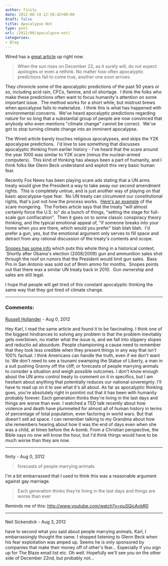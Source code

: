```yaml
---
author: finity
date: 2012-08-19 22:58:42+00:00
draft: false
title: Apocalypse Not
type: post
url: /2012/08/apocalypse-not/
categories:
- Blog
---
```


Wired has a [great article](http://www.wired.com/wiredscience/2012/08/ff_apocalypsenot/) up right now.


> When the sun rises on December 22, as it surely will, do not expect apologies or even a rethink. No matter how often apocalyptic predictions fail to come true, another one soon arrives.


They chronicle some of the apocalyptic predictions of the past 50 years or so, including acid rain, CFCs, famine, and oil shortage.  I think the folks who make these predictions often want to focus humanity's attention on some important issue.  The method works for a short while, but mistrust brews when apocalypse fails to materialize.  I think this is what has happened with environmental concerns.  We've heard apocalyptic predictions regarding nature for so long that a substantial group of people are now convinced that anybody who even mentions "climate change" cannot be correct.  We've got to stop turning climate change into an imminent apocalypse.

The Wired article barely touches religious apocalypses, and skips the Y2K apocalypse predictions.  I'd love to see something that discusses apocalyptic thinking from earlier history - I've heard that the scare around the year 1000 was similar to Y2K scare (minus the nuclear-armed computers).  This kind of thinking has always been a part of humanity, and I think folks like Glenn Beck understand and exploit this very basic human fear.

Recently Fox News has been playing scare ads stating that a UN arms treaty would give the President a way to take away our second amendment rights.  This is completely untrue, and is just another way of playing on that basic apocalypse-type fear.  No UN treaty can circumvent our constitutional rights, that's just not how the process works.  [Here's an example](http://www.forbes.com/sites/larrybell/2011/06/07/u-n-agreement-should-have-all-gun-owners-up-in-arms/) of the scare mongering.  The Forbes article says that the treaty "will almost certainly force the U.S. to" do a bunch of things, "setting the stage for full-scale gun confiscation".  Then it goes on to some classic conspiracy theory thinking, and the typical emotional appeal of, "if someone breaks into your home when you are there, which would you prefer" blah blah blah.  I'd prefer a gun, yes, but the emotional argument only serves to fill space and detract from any rational discussion of the treaty's contents and scope.

[Snopes has some info](http://www.snopes.com/politics/guns/untreaty.asp) which puts this whole thing in a historical context.  Shortly after Obama's election (2008/2009) gun and ammunition sales shot through the roof on rumors that the President would limit gun sales.  Bass Pro in San Antonio was sold out of 9mm ammo for months.  Snopes points out that there was a similar UN treaty back in 2010.  Gun ownership and sales are still legal.

I hope that people will get tired of this constant apocalyptic thinking the same way that they got tired of climate change.

---
### Comments:
####
[Russell Hollander](http://www.russellhollander.com) - Aug 0, 2012

Hey Karl, I read the same article and found it to be fascinating. I think one of the biggest hindrances to solving any problem is that the problem inevitably gets overblown, no matter what the issue is, and we fall into slippery slopes and reductio ad absurdum. People championing a cause need to remember that they look less credible when they present things in any way that isn't 100% factual. I think Americans can handle the truth, even if we don't want to. We don't need to see a tsunami swamping the Statue of Liberty, a man in a suit pushing Granny off the cliff, or forecasts of people marrying animals to consider a situation and weigh possible outcomes. I don't know enough about the UN arms control treaty to comment on it in specifics, but I am hesitant about anything that potentially reduces our national sovereignty. I'll have to read up on it to see what it's all about. As far as apocalyptic thinking goes, you're absolutely right in pointint out that it has been with humanity probably forever. Each generation thinks they're living in the last days and things are worse than ever. I watched a TED talk recently about how violence and death have plummeted for almost all of human history in terms of percentage of total population, even factoring in world wars. But that doesn't sell ad space. I can remember talking to my Grandma about how she remembers hearing about how it was the end of days even when she was a child, at times before the A-bomb. From a Christian perspective, the Bible says no one will know the hour, but I'd think things would have to be much worse than they are now.

---

####
finity - Aug 0, 2012

> forecasts of people marrying animals

I'm a bit embarrassed that I used to think this was a reasonable argument against gay marriage.

> Each generation thinks they’re living in the last days and things are worse than ever

Reminds me of this: http://www.youtube.com/watch?v=puSQjcAxbR0

---

####
Neil Sickendick - Aug 3, 2012

have to second what you said about people marrying animals, Karl, I embarrassingly thought the same. I stopped listening to Glenn Beck when his fear exploitation was amped up. Seems he is only sponsored by companies that make their money off of other's fear... Especially if you sign up for The Blaze email list etc. Oh well. Hopefully we'll see you on the other side of December 22nd, but probably not...
